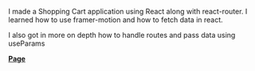 I made a Shopping Cart application using React along with react-router. I learned how to use framer-motion and how to fetch data in react. 

I also got in more on depth how to handle routes and pass data using useParams

[**Page**](https://totishoppingcart.netlify.app/)
